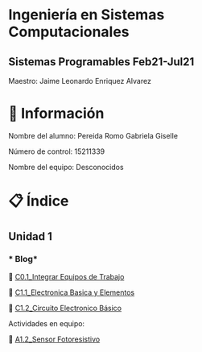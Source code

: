 # Ingeniería en Sistemas Computacionales

## Sistemas Programables Feb21-Jul21
Maestro: Jaime Leonardo Enriquez Alvarez

# :busts_in_silhouette: Información
 
Nombre del alumno: Pereida Romo Gabriela Giselle

Número de control: 15211339

Nombre del equipo: Desconocidos

# :clipboard: Índice
## Unidad 1

### * Blog*
:low_brightness: [C0.1_Integrar Equipos de Trabajo](https://github.com/pereida/SistemasProgramables/blob/main/Blog/C0.1_IntegrarEquiposdeTrabajo_PereidaRomoGabrielaGiselle.md)

:low_brightness: [C1.1_Electronica Basica y Elementos](https://github.com/pereida/SistemasProgramables/blob/main/Blog/C1.1_ElectronicaBasica_y_Elementos_PereidaRomoGabrielaGiselle.md)

:low_brightness: [C1.2_Circuito Electronico Básico](https://github.com/pereida/SistemasProgramables/blob/main/Blog/C1.2_CircuitoElectronicoBasico_PereidaRomoGabrielaGiselle.md)


 Actividades en equipo:
 
 :pushpin: [A1.2_Sensor Fotoresistivo](https://github.com/pereida/SistemasProgramables/blob/main/Blog/A1.2_Sensor_Fotoresistivo_PereidaRomoGabrielaGiselle.md)
